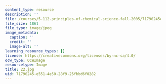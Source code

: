 ```yaml
---
content_type: resource
description: ''
file: /courses/5-112-principles-of-chemical-science-fall-2005/71790245e5514e5028f925fbbd6f0282_22.jpg
file_size: 1861
file_type: image/jpeg
image_metadata:
  caption: ''
  credit: ''
  image-alt: ''
learning_resource_types: []
license: https://creativecommons.org/licenses/by-nc-sa/4.0/
ocw_type: OCWImage
resourcetype: Image
title: 22.jpg
uid: 71790245-e551-4e50-28f9-25fbbd6f0282
---
```

